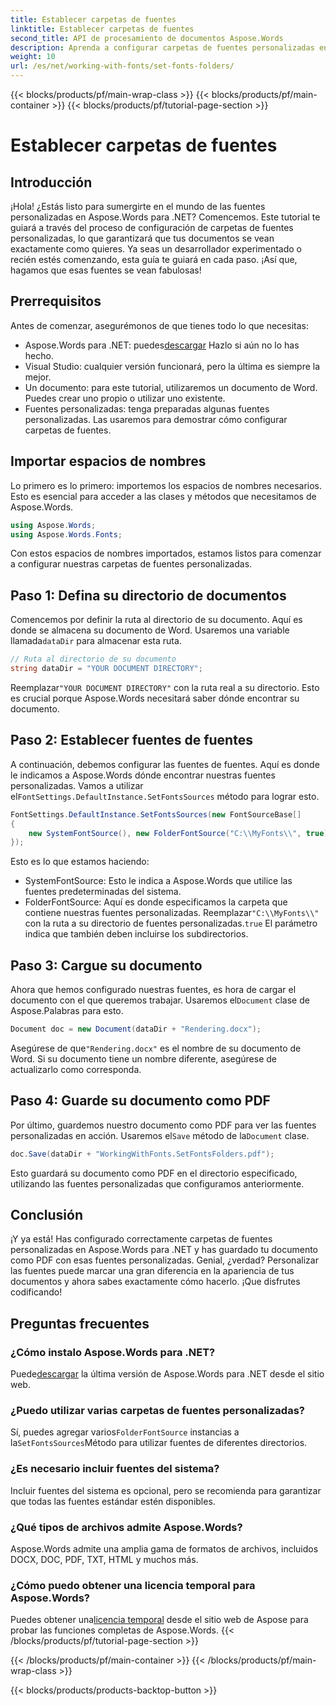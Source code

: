 ```yaml
---
title: Establecer carpetas de fuentes
linktitle: Establecer carpetas de fuentes
second_title: API de procesamiento de documentos Aspose.Words
description: Aprenda a configurar carpetas de fuentes personalizadas en Aspose.Words para .NET con esta guía completa paso a paso. Perfecta para desarrolladores que buscan mejorar las fuentes de los documentos.
weight: 10
url: /es/net/working-with-fonts/set-fonts-folders/
---
```


{{< blocks/products/pf/main-wrap-class >}}
{{< blocks/products/pf/main-container >}}
{{< blocks/products/pf/tutorial-page-section >}}

# Establecer carpetas de fuentes

## Introducción

¡Hola! ¿Estás listo para sumergirte en el mundo de las fuentes personalizadas en Aspose.Words para .NET? Comencemos. Este tutorial te guiará a través del proceso de configuración de carpetas de fuentes personalizadas, lo que garantizará que tus documentos se vean exactamente como quieres. Ya seas un desarrollador experimentado o recién estés comenzando, esta guía te guiará en cada paso. ¡Así que, hagamos que esas fuentes se vean fabulosas!

## Prerrequisitos

Antes de comenzar, asegurémonos de que tienes todo lo que necesitas:

-  Aspose.Words para .NET: puedes[descargar](https://releases.aspose.com/words/net/) Hazlo si aún no lo has hecho.
- Visual Studio: cualquier versión funcionará, pero la última es siempre la mejor.
- Un documento: para este tutorial, utilizaremos un documento de Word. Puedes crear uno propio o utilizar uno existente.
- Fuentes personalizadas: tenga preparadas algunas fuentes personalizadas. Las usaremos para demostrar cómo configurar carpetas de fuentes.

## Importar espacios de nombres

Lo primero es lo primero: importemos los espacios de nombres necesarios. Esto es esencial para acceder a las clases y métodos que necesitamos de Aspose.Words.

```csharp
using Aspose.Words;
using Aspose.Words.Fonts;
```

Con estos espacios de nombres importados, estamos listos para comenzar a configurar nuestras carpetas de fuentes personalizadas.

## Paso 1: Defina su directorio de documentos

 Comencemos por definir la ruta al directorio de su documento. Aquí es donde se almacena su documento de Word. Usaremos una variable llamada`dataDir` para almacenar esta ruta.

```csharp
// Ruta al directorio de su documento
string dataDir = "YOUR DOCUMENT DIRECTORY";
```

 Reemplazar`"YOUR DOCUMENT DIRECTORY"` con la ruta real a su directorio. Esto es crucial porque Aspose.Words necesitará saber dónde encontrar su documento.

## Paso 2: Establecer fuentes de fuentes

 A continuación, debemos configurar las fuentes de fuentes. Aquí es donde le indicamos a Aspose.Words dónde encontrar nuestras fuentes personalizadas. Vamos a utilizar el`FontSettings.DefaultInstance.SetFontsSources` método para lograr esto.

```csharp
FontSettings.DefaultInstance.SetFontsSources(new FontSourceBase[]
{
	new SystemFontSource(), new FolderFontSource("C:\\MyFonts\\", true)
});
```

Esto es lo que estamos haciendo:

- SystemFontSource: Esto le indica a Aspose.Words que utilice las fuentes predeterminadas del sistema.
-  FolderFontSource: Aquí es donde especificamos la carpeta que contiene nuestras fuentes personalizadas. Reemplazar`"C:\\MyFonts\\"` con la ruta a su directorio de fuentes personalizadas.`true` El parámetro indica que también deben incluirse los subdirectorios.

## Paso 3: Cargue su documento

Ahora que hemos configurado nuestras fuentes, es hora de cargar el documento con el que queremos trabajar. Usaremos el`Document` clase de Aspose.Palabras para esto.

```csharp
Document doc = new Document(dataDir + "Rendering.docx");
```

 Asegúrese de que`"Rendering.docx"` es el nombre de su documento de Word. Si su documento tiene un nombre diferente, asegúrese de actualizarlo como corresponda.

## Paso 4: Guarde su documento como PDF

 Por último, guardemos nuestro documento como PDF para ver las fuentes personalizadas en acción. Usaremos el`Save` método de la`Document` clase.

```csharp
doc.Save(dataDir + "WorkingWithFonts.SetFontsFolders.pdf");
```

Esto guardará su documento como PDF en el directorio especificado, utilizando las fuentes personalizadas que configuramos anteriormente.

## Conclusión

¡Y ya está! Has configurado correctamente carpetas de fuentes personalizadas en Aspose.Words para .NET y has guardado tu documento como PDF con esas fuentes personalizadas. Genial, ¿verdad? Personalizar las fuentes puede marcar una gran diferencia en la apariencia de tus documentos y ahora sabes exactamente cómo hacerlo. ¡Que disfrutes codificando!

## Preguntas frecuentes

### ¿Cómo instalo Aspose.Words para .NET?

 Puede[descargar](https://releases.aspose.com/words/net/) la última versión de Aspose.Words para .NET desde el sitio web.

### ¿Puedo utilizar varias carpetas de fuentes personalizadas?

 Sí, puedes agregar varios`FolderFontSource` instancias a la`SetFontsSources`Método para utilizar fuentes de diferentes directorios.

### ¿Es necesario incluir fuentes del sistema?

Incluir fuentes del sistema es opcional, pero se recomienda para garantizar que todas las fuentes estándar estén disponibles.

### ¿Qué tipos de archivos admite Aspose.Words?

Aspose.Words admite una amplia gama de formatos de archivos, incluidos DOCX, DOC, PDF, TXT, HTML y muchos más.

### ¿Cómo puedo obtener una licencia temporal para Aspose.Words?

 Puedes obtener una[licencia temporal](https://purchase.aspose.com/temporary-license/) desde el sitio web de Aspose para probar las funciones completas de Aspose.Words.
{{< /blocks/products/pf/tutorial-page-section >}}

{{< /blocks/products/pf/main-container >}}
{{< /blocks/products/pf/main-wrap-class >}}

{{< blocks/products/products-backtop-button >}}
